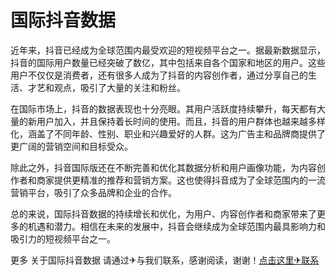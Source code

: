 # 国际抖音数据

近年来，抖音已经成为全球范围内最受欢迎的短视频平台之一。据最新数据显示，抖音的国际用户数量已经突破了数亿，其中包括来自各个国家和地区的用户。这些用户不仅仅是消费者，还有很多人成为了抖音的内容创作者，通过分享自己的生活、才艺和观点，吸引了大量的关注和粉丝。

在国际市场上，抖音的数据表现也十分亮眼。其用户活跃度持续攀升，每天都有大量的新用户加入，并且保持着长时间的使用。而且，抖音的用户群体也越来越多样化，涵盖了不同年龄、性别、职业和兴趣爱好的人群。这为广告主和品牌商提供了更广阔的营销空间和目标受众。

除此之外，抖音国际版还在不断完善和优化其数据分析和用户画像功能，为内容创作者和商家提供更精准的推荐和营销方案。这也使得抖音成为了全球范围内的一流营销平台，吸引了众多品牌和企业的合作。

总的来说，国际抖音数据的持续增长和优化，为用户、内容创作者和商家带来了更多的机遇和潜力。相信在未来的发展中，抖音会继续成为全球范围内最具影响力和吸引力的短视频平台之一。

更多 关于国际抖音数据 请通过✈与我们联系，感谢阅读，谢谢！[点击这里✈联系](https://t.me/LM999bot)
